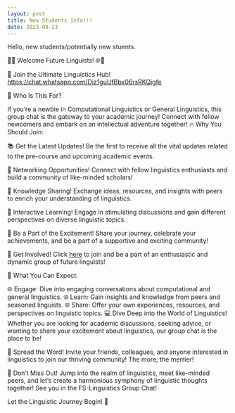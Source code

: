 ```yaml
---
layout: post
title: New Students Info!!!
date: 2023-09-23
---
```


Hello, new students/potentially new stuents. 



🎉🌐 Welcome Future Linguists! 🌐🎉

🔗 Join the Ultimate Linguistics Hub!
https://chat.whatsapp.com/Djz1guUfBbx06rsRKQigfe 

🌟 Who Is This For?

If you’re a newbie in Computational Linguistics or General Linguistics, this group chat is the gateway to your academic journey! Connect with fellow newcomers and embark on an intellectual adventure together!
🔥 Why You Should Join:

📚 Get the Latest Updates! Be the first to receive all the vital updates related to the pre-course and upcoming academic events.

🤝 Networking Opportunities! Connect with fellow linguistics enthusiasts and build a community of like-minded scholars!

🧠 Knowledge Sharing! Exchange ideas, resources, and insights with peers to enrich your understanding of linguistics.

💬 Interactive Learning! Engage in stimulating discussions and gain different perspectives on diverse linguistic topics.

🎉 Be a Part of the Excitement! Share your journey, celebrate your achievements, and be a part of a supportive and exciting community!

📢 Get Involved!
Click [here](https://chat.whatsapp.com/Djz1guUfBbx06rsRKQigfe)  to join and be a part of an enthusiastic and dynamic group of future linguists!


🌈 What You Can Expect:

🌐 Engage: Dive into engaging conversations about computational and general linguistics.
🌐 Learn: Gain insights and knowledge from peers and seasoned linguists.
🌐 Share: Offer your own experiences, resources, and perspectives on linguistic topics.
💻 Dive Deep into the World of Linguistics!
Whether you are looking for academic discussions, seeking advice, or wanting to share your excitement about linguistics, our group chat is the place to be!

🌟 Spread the Word!
Invite your friends, colleagues, and anyone interested in linguistics to join our thriving community! The more, the merrier!

📣 Don’t Miss Out!
Jump into the realm of linguistics, meet like-minded peers, and let’s create a harmonious symphony of linguistic thoughts together! See you in the FS-Linguistics Group Chat!

Let the Linguistic Journey Begin! 🚀
